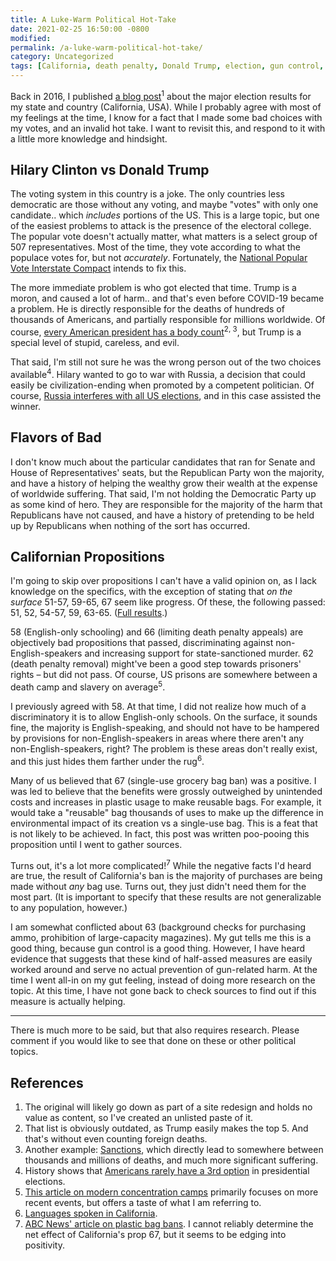 ```yaml
---
title: A Luke-Warm Political Hot-Take
date: 2021-02-25 16:50:00 -0800
modified: 
permalink: /a-luke-warm-political-hot-take/
category: Uncategorized
tags: [California, death penalty, Donald Trump, election, gun control, Hilary Clinton, politics, prisons, USA]
---
```


Back in 2016, I published [a blog post](https://pastebin.com/bxELUHE0)<sup>1</sup> about the major election results for my state and country (California, USA). While I probably agree with most of my feelings at the time, I know for a fact that I made some bad choices with my votes, and an invalid hot take. I want to revisit this, and respond to it with a little more knowledge and hindsight.

## Hilary Clinton vs Donald Trump

The voting system in this country is a joke. The only countries less democratic are those without any voting, and maybe "votes" with only one candidate.. which _includes_ <span title="Many prominent positions often have candidates running unopposed.">portions of the US</span>. This is a large topic, but one of the easiest problems to attack is the presence of the electoral college. The popular vote doesn't actually matter, what matters is a select group of 507 representatives. Most of the time, they vote according to what the populace votes for, but not <em title="Some states allow their representatives to vote for whoever they personally want, and some vote 'all or nothing' instead of according to the populace.">accurately</em>. Fortunately, the [National Popular Vote Interstate Compact](https://wikipedia.org/wiki/National_Popular_Vote_Interstate_Compact) intends to fix this.

The more immediate problem is who got elected that time. Trump is a moron, and caused a lot of harm.. and that's even before COVID-19 became a problem. He is directly responsible for the deaths of hundreds of thousands of Americans, and partially responsible for millions worldwide. Of course, [every American president has a body count](https://www.ranker.com/list/the-twelve-worst-us-presidents-based-on-body-counts/dralcarroll)<sup>2, 3</sup>, but Trump is a special level of stupid, careless, and evil.

That said, I'm still not sure he was the wrong person out of the two choices available<sup>4</sup>. Hilary wanted to go to war with Russia, a decision that could easily be civilization-ending when promoted by a competent politician. Of course, [Russia interferes with all US elections](https://www.politico.com/magazine/story/2019/10/26/russias-long-and-mostly-unsuccessful-history-of-election-interference-229884/), and in this case assisted the winner.

## Flavors of Bad

I don't know much about the particular candidates that ran for Senate and House of Representatives' seats, but the Republican Party won the majority, and have a history of helping the wealthy grow their wealth at the expense of worldwide suffering. That said, I'm not holding the Democratic Party up as some kind of hero. They are responsible for the majority of the harm that Republicans have not caused, and have a history of pretending to be held up by Republicans when nothing of the sort has occurred.

## Californian Propositions

I'm going to skip over propositions I can't have a valid opinion on, as I lack knowledge on the specifics, with the exception of stating that _on the surface_ 51-57, 59-65, 67 seem like progress. Of these, the following passed: 51, 52, 54-57, 59, 63-65. ([Full results](https://ballotpedia.org/California_2016_ballot_propositions).)

58 (English-only schooling) and 66 (limiting death penalty appeals) are objectively bad propositions that passed, discriminating against non-English-speakers and increasing support for state-sanctioned murder. 62 (death penalty removal) might've been a good step towards prisoners' rights – but did not pass. Of course, US prisons are somewhere between a death camp and slavery on average<sup>5</sup>.

I previously agreed with 58. At that time, I did not realize how much of a discriminatory it is to allow English-only schools. On the surface, it sounds fine, the majority is English-speaking, and should not have to be hampered by provisions for non-English-speakers in areas where there aren't any non-English-speakers, right? The problem is these areas don't really exist, and this just hides them farther under the rug<sup>6</sup>.

Many of us believed that 67 (single-use grocery bag ban) was a positive. I was led to believe that the benefits were grossly outweighed by unintended costs and increases in plastic usage to make reusable bags. For example, it would take a "reusable" bag thousands of uses to make up the difference in environmental impact of its creation vs a single-use bag. This is a feat that is not likely to be achieved. In fact, this post was written poo-pooing this proposition until I went to gather sources.

Turns out, it's a lot more complicated!<sup>7</sup> While the negative facts I'd heard are true, the result of California's ban is the majority of purchases are being made without _any_ bag use. Turns out, they just didn't need them for the most part. (It is important to specify that these results are not generalizable to any population, however.)

I am somewhat conflicted about 63 (background checks for purchasing ammo, prohibition of large-capacity magazines). My gut tells me this is a good thing, because gun control is a good thing. However, I have heard evidence that suggests that these kind of half-assed measures are easily worked around and serve no actual prevention of gun-related harm. At the time I went all-in on my gut feeling, instead of doing more research on the topic. At this time, I have not gone back to check sources to find out if this measure is actually helping.

---

There is much more to be said, but that also requires research. Please comment if you would like to see that done on these or other political topics.

## References

1. The original will likely go down as part of a site redesign and holds no value as content, so I've created an unlisted paste of it.
2. That list is obviously outdated, as Trump easily makes the top 5. And that's without even counting foreign deaths.
3. Another example: [Sanctions](https://citationsneeded.medium.com/episode-106-the-sanitization-of-sanctions-56f976af6019), which directly lead to somewhere between thousands and millions of deaths, and much more significant suffering.
4. History shows that [Americans rarely have a 3rd option](https://en.wikipedia.org/wiki/List_of_third_party_performances_in_United_States_presidential_elections) in presidential elections.
5. [This article on modern concentration camps](https://www.theguardian.com/world/2020/apr/02/why-concentration-camps-are-still-with-us) primarily focuses on more recent events, but offers a taste of what I am referring to.
6. [Languages spoken in California](https://statisticalatlas.com/state/California/Languages).
7. [ABC News' article on plastic bag bans](https://abcnews.go.com/US/plastic-bag-bans-helping-environment-results/story?id=68459500). I cannot reliably determine the net effect of California's prop 67, but it seems to be edging into positivity.
